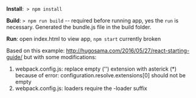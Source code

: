 **Install**:  `> npm install`

**Build**:  `> npm run build` -- required before running app, yes the `run` is necessary. Generated the bundle.js file in the build folder.

**Run**:  open index.html to view app, `npm start` currently broken

Based on this example: http://hugosama.com/2016/05/27/react-starting-guide/ but with some modifications:
1. webpack.config.js: replace empty ('') extension with asterick (*) because of error: configuration.resolve.extensions[0] should not be empty
2. webpack.config.js: loaders require the -loader suffix 
